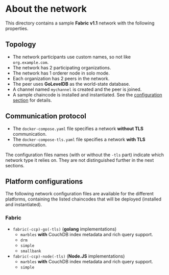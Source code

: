# About the network

This directory contains a sample __Fabric v1.1__ network with the following properties.

## Topology
* The network participants use custom names, so not like `org.example.com`.
* The network has 2 participating organizations.
* The network has 1 orderer node in solo mode.
* Each organization has 2 peers in the network.
* The peer uses __GoLevelDB__ as the world-state database.
* A channel named `mychannel` is created and the peer is joined.
* A sample chaincode is installed and instantiated. See the [configuration section](#platform-configurations) for details.

## Communication protocol
* The `docker-compose.yaml` file specifies a network __without TLS__ communication.
* The `docker-compose-tls.yaml` file specifies a network __with TLS__ communication.

The configuration files names (with or without the `-tls` part) indicate which network type it relies on. They are not distinguished further in the next sections.

## Platform configurations

The following network configuration files are available for the different platforms, containing the listed chaincodes that will be deployed (installed and instantiated).

### Fabric
* `fabric(-ccp)-go(-tls)` (__golang__ implementations) 
  * `marbles` __with__ CouchDB index metadata and rich query support.
  * `drm`
  * `simple`
  * `smallbank`
* `fabric(-ccp)-node(-tls)` (__Node.JS__ implementations) 
  * `marbles` __with__ CouchDB index metadata and rich query support.
  * `simple`